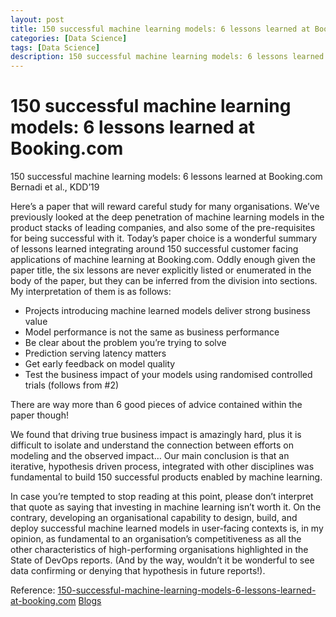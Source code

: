 ```yaml
---
layout: post
title: 150 successful machine learning models: 6 lessons learned at Booking.com
categories: [Data Science]
tags: [Data Science]
description: 150 successful machine learning models: 6 lessons learned at Booking.com
---
```


# 150 successful machine learning models: 6 lessons learned at Booking.com

150 successful machine learning models: 6 lessons learned at Booking.com Bernadi et al., KDD’19

Here’s a paper that will reward careful study for many organisations. We’ve previously looked at the deep penetration of machine learning models in the product stacks of leading companies, and also some of the pre-requisites for being successful with it. Today’s paper choice is a wonderful summary of lessons learned integrating around 150 successful customer facing applications of machine learning at Booking.com. Oddly enough given the paper title, the six lessons are never explicitly listed or enumerated in the body of the paper, but they can be inferred from the division into sections. My interpretation of them is as follows:

- Projects introducing machine learned models deliver strong business value
- Model performance is not the same as business performance
- Be clear about the problem you’re trying to solve
- Prediction serving latency matters
- Get early feedback on model quality
- Test the business impact of your models using randomised controlled trials (follows from #2)

There are way more than 6 good pieces of advice contained within the paper though!

We found that driving true business impact is amazingly hard, plus it is difficult to isolate and understand the connection between efforts on modeling and the observed impact… Our main conclusion is that an iterative, hypothesis driven process, integrated with other disciplines was fundamental to build 150 successful products enabled by machine learning.

In case you’re tempted to stop reading at this point, please don’t interpret that quote as saying that investing in machine learning isn’t worth it. On the contrary, developing an organisational capability to design, build, and deploy successful machine learned models in user-facing contexts is, in my opinion, as fundamental to an organisation’s competitiveness as all the other characteristics of high-performing organisations highlighted in the State of DevOps reports. (And by the way, wouldn’t it be wonderful to see data confirming or denying that hypothesis in future reports!).

Reference:
[150-successful-machine-learning-models-6-lessons-learned-at-booking.com](https://www.kdd.org/kdd2019/accepted-papers/view/150-successful-machine-learning-models-6-lessons-learned-at-booking.com)
[Blogs](https://blog.acolyer.org/2019/10/07/150-successful-machine-learning-models/)